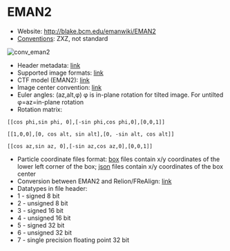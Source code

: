 # EMAN2
  * Website: http://blake.bcm.edu/emanwiki/EMAN2
  * [Conventions](http://blake.bcm.edu/emanwiki/EMAN2/Concepts): ZXZ, not standard

![conv_eman2](https://cloud.githubusercontent.com/assets/6952870/7273784/21fdc7c0-e8f7-11e4-91a1-21aa4d9a1fa3.png)

  * Header metadata: [link](https://blake.bcm.edu/emanwiki/EMAN2/Eman2Metadata)
  * Supported image formats: [link](http://blake.bcm.edu/emanwiki/EMAN2ImageFormats)
  * CTF model (EMAN2): [link](http://blake.bcm.edu/emanwiki/EMAN2/CtfModel)
  * Image center convention: [link](http://blake.bcm.edu/emanwiki/Eman2TransformInPython#The_center_of_the_image)
  * Euler angles: (az,alt,φ) φ is in-plane rotation for tilted image. For untilted φ=az=in-plane rotation
  * Rotation matrix: 
 ```
[[cos phi,sin phi, 0],[-sin phi,cos phi,0],[0,0,1]]

[[1,0,0],[0, cos alt, sin alt],[0, -sin alt, cos alt]]

[[cos az,sin az, 0],[-sin az,cos az,0],[0,0,1]]
```
  * Particle coordinate files format: [box](http://blake.bcm.edu/emanwiki/Eman2OtherFiles#A.box_files) files contain x/y coordinates of the lower left corner of the box; [json](http://blake.bcm.edu/emanwiki/Eman2InfoMetadata) files contain x/y coordinates of the box center
  * Conversion between EMAN2 and Relion/FReAlign: [link](http://blake.bcm.edu/emanwiki/EMAN2/Programs#Interacting_with_Other_Software)
  * Datatypes in file header:
   * 1 - signed 8 bit
   * 2 - unsigned 8 bit
   * 3 - signed 16 bit
   * 4 - unsigned 16 bit
   * 5 - signed 32 bit
   * 6 - unsigned 32 bit
   * 7 - single precision floating point 32 bit
